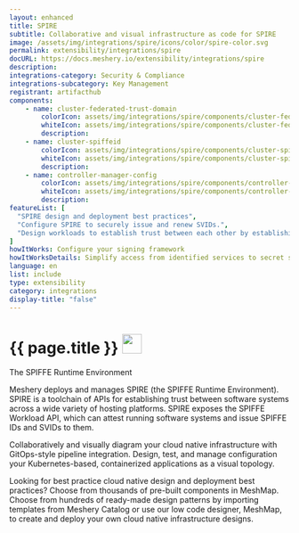```yaml
---
layout: enhanced
title: SPIRE
subtitle: Collaborative and visual infrastructure as code for SPIRE
image: /assets/img/integrations/spire/icons/color/spire-color.svg
permalink: extensibility/integrations/spire
docURL: https://docs.meshery.io/extensibility/integrations/spire
description: 
integrations-category: Security & Compliance
integrations-subcategory: Key Management
registrant: artifacthub
components: 
	- name: cluster-federated-trust-domain
		colorIcon: assets/img/integrations/spire/components/cluster-federated-trust-domain/icons/color/cluster-federated-trust-domain-color.svg
		whiteIcon: assets/img/integrations/spire/components/cluster-federated-trust-domain/icons/white/cluster-federated-trust-domain-white.svg
		description: 
	- name: cluster-spiffeid
		colorIcon: assets/img/integrations/spire/components/cluster-spiffeid/icons/color/cluster-spiffeid-color.svg
		whiteIcon: assets/img/integrations/spire/components/cluster-spiffeid/icons/white/cluster-spiffeid-white.svg
		description: 
	- name: controller-manager-config
		colorIcon: assets/img/integrations/spire/components/controller-manager-config/icons/color/controller-manager-config-color.svg
		whiteIcon: assets/img/integrations/spire/components/controller-manager-config/icons/white/controller-manager-config-white.svg
		description: 
featureList: [
  "SPIRE design and deployment best practices",
  "Configure SPIRE to securely issue and renew SVIDs.",
  "Design workloads to establish trust between each other by establishing an mTLS connection or by signing and verifying a JWT token."
]
howItWorks: Configure your signing framework
howItWorksDetails: Simplify access from identified services to secret stores, databases, services meshes and cloud provider services.
language: en
list: include
type: extensibility
category: integrations
display-title: "false"
---
```

<h1>{{ page.title }} <img src="{{ page.image }}" style="width: 35px; height: 35px;" /></h1>

<p>
The SPIFFE Runtime Environment
</p>
<p>
    Meshery deploys and manages SPIRE (the SPIFFE Runtime Environment). SPIRE is a toolchain of APIs for establishing trust between software systems across a wide variety of hosting platforms. SPIRE exposes the SPIFFE Workload API, which can attest running software systems and issue SPIFFE IDs and SVIDs to them. 
</p>
<p>
    Collaboratively and visually diagram your cloud native infrastructure with GitOps-style pipeline integration. Design, test, and manage configuration your Kubernetes-based, containerized applications as a visual topology.
</p>
<p>
    Looking for best practice cloud native design and deployment best practices? Choose from thousands of pre-built components in MeshMap. Choose from hundreds of ready-made design patterns by importing templates from Meshery Catalog or use our low code designer, MeshMap, to create and deploy your own cloud native infrastructure designs.
</p>
